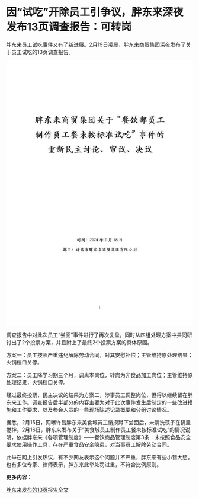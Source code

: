 # 因“试吃”开除员工引争议，胖东来深夜发布13页调查报告：可转岗

胖东来员工试吃事件又有了新进展。2月19日凌晨，胖东来商贸集团深夜发布了关于员工试吃的13页调查报告。

![7fa1c6bad92e509a51e2a83f5ce19567.jpg](https://raw.githubusercontent.com/qqhsx/qqnews_image/main/2024/02/19/因“试吃”开除员工引争议，胖东来深夜发布13页调查报告：可转岗/7fa1c6bad92e509a51e2a83f5ce19567.jpg)

调查报告中对此次员工“尝面”事件进行了再次复盘，同时从四组处理方案中共同研讨出了2个投票方案，并且附上了最终2个投票方案的具体原因。

方案一：员工按照严重违纪解除劳动合同，对其安慰补偿；主管维持原处理结果；火锅档口关停。

方案二：员工降学习期三个月，调离本岗位，转岗为非食品加工岗位；主管维持原处理结果，火锅档口关停。

经过最终投票，民主决议的结果为方案二，涉事员工调整岗位，但得以继续留在胖东来工作。调查报告后半部分的内容主要为对于此次事件发生后制定的一些改进措施和工作要求，以及参会人员的一些现场陈述记录概要和分组讨论情况。

据悉，2月15日，网曝许昌胖东来美食城员工悄摸蹲下尝面后，未清洗筷子在锅里搅拌。2月16日，胖东来发布关于“美食城员工制作员工餐未按标准试吃”的情况说明，依据胖东来《各项管理制度》——餐饮商品管理制度第3条：未按照食品安全要求使用操作工具，存在严重食品安全隐患，对当事员工解除劳动合同。

此举在网上引发热议，有不少网友表示这个问题并不严重，胖东来有些小错大惩。也有多位专家、律师表示，胖东来此举处罚过重，不符合比例原则。

**更多内容：**

[胖东来发布的13页报告全文](https://news.qq.com/rain/a/20240219A02A1800)

